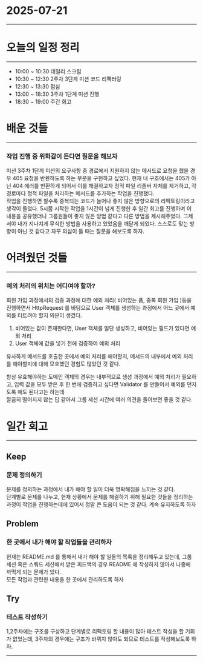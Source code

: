 # 2025-07-21

---

# 오늘의 일정 정리

--- 

- 10:00 ~ 10:30 데일리 스크럼
- 10:30 ~ 12:30 2주차 3단계 미션 코드 리팩터링
- 12:30 ~ 13:30 점심
- 13:00 ~ 18:30 3주차 1단계 미션 진행
- 18:30 ~ 19:00 주간 회고

# 배운 것들

---

### 작업 진행 중 위화감이 든다면 질문을 해보자

미션 3주차 1단계 미션의 요구사항 중 경로에서 지원하지 않는 메서드로 요청을 했을 경우 405 요청을 반환하도록 하는 부분을 구현하고 싶었다. 현재 내 구조에서는 405가 아닌 404 에러를 반환하게 되어서 이를 해결하고자 정적 파일 리졸버 자체를 제거하고, 각 경로마다 정적 파일을 처리하는 메서드를 추가하는 작업을 진행했다.  
작업을 진행하면 할수록 중복되는 코드가 늘어나 좋지 않은 방향으로의 리팩토링이라고 생각이 들었다. 5시쯤 시작한 작업을 1시간이 넘게 진행한 후 일간 회고를 진행하며 이 내용을 공유했더니 그룹원들이 좋지 않은 방법 같다고 다른 방법을 제시해주었다. 그제서야 내가 지나치게 무식한 방법을 사용하고 있었음을 깨닫게 되었다. 스스로도 맞는 방향이 아닌 것 같다고 자꾸 의심이 들 때는 질문을 해보도록 하자.

# 어려웠던 것들

--- 

### 예외 처리의 위치는 어디여야 할까?

회원 가입 과정에서의 검증 과정에 대한 예외 처리( 비어있는 폼, 중복 회원 가입 )등을 진행하면서 HttpRequest 를 바탕으로 User 객체를 생성하는 과정에서 어느 곳에서 예외를 터트려야 할지 의문이 생겼다.
1. 비어있는 값이 존재한다면, User 객체를 일단 생성하고, 비어있는 필드가 있다면 예외 처리
2. User 객체에 값을 넣기 전에 검증하여 예외 처리  

유사하게 메서드를 호출한 곳에서 예외 처리를 해야할지, 메서드의 내부에서 예외 처리를 해야할지에 대해 모호했던 경험도 많았던 것 같다.

항상 유효해야하는 도메인 객체의 경우는 내부적으로 생성 과정에서 예외 처리가 필요하고, 입력 값을 모두 받은 후 한 번에 검증하고 싶다면 Validator 를 만들어서 예외를 던지도록 해도 된다고는 하는데  
깔끔히 떨어지지 않는 답 같아서 그룹 세션 시간에 여러 의견을 들어보면 좋을 것 같다.

# 일간 회고

--- 

## Keep

### 문제 정의하기

문제를 정의하는 과정에서 내가 해야 할 일이 더욱 명확해짐을 느끼는 것 같다.  
단계별로 문제를 나누고, 현재 상황에서 문제를 해결하기 위해 필요한 것들을 정리하는 과정이 작업을 진행하는데에 있어서 정말 큰 도움이 되는 것 같다. 계속 유지하도록 하자

## Problem

### 한 곳에서 내가 해야 할 작업들을 관리하자

현재는 README.md 를 통해서 내가 해야 할 일들의 목록을 정리해두고 있는데, 그룹 세션 혹은 스쿼드 세션에서 받은 피드백의 경우 README 에 작성하지 않아서 나중에 까먹게 되는 문제가 있다.  
모든 작업과 관련한 내용을 한 곳에서 관리하도록 하자

## Try

### 테스트 작성하기

1,2주차에는 구조를 구상하고 단계별로 리팩토링 할 내용이 많아 테스트 작성을 할 기회가 없었는데, 3주차의 경우에는 구조가 바뀌지 않아도 되므로 테스트를 작성해보도록 하자.

--- 



